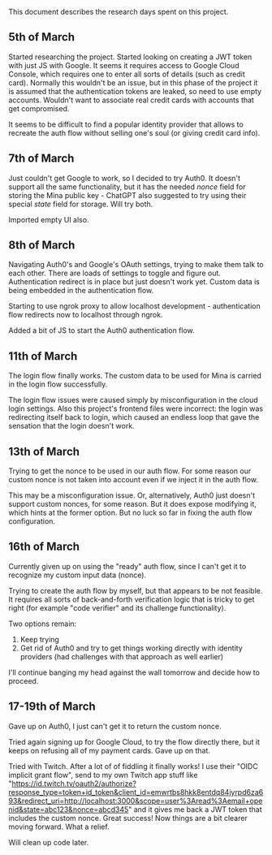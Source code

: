 This document describes the research days spent on this project.

## 5th of March

Started researching the project. Started looking on creating a JWT token with just JS with Google. It seems it requires access to Google Cloud Console, which requires one to enter all sorts of details (such as credit card). Normally this wouldn't be an issue, but in this phase of the project it is assumed that the authentication tokens are leaked, so need to use empty accounts. Wouldn't want to associate real credit cards with accounts that get compromised.

It seems to be difficult to find a popular identity provider that allows to recreate the auth flow without selling one's soul (or giving credit card info).

## 7th of March

Just couldn't get Google to work, so I decided to try Auth0. It doesn't support all the same functionality, but it has the needed _nonce_ field for storing the Mina public key - ChatGPT also suggested to try using their special _state_ field for storage. Will try both.

Imported empty UI also.

## 8th of March

Navigating Auth0's and Google's OAuth settings, trying to make them talk to each other. There are loads of settings to toggle and figure out. Authentication redirect is in place but just doesn't work yet. Custom data is being embedded in the authentication flow.

Starting to use ngrok proxy to allow localhost development - authentication flow redirects now to localhost through ngrok.

Added a bit of JS to start the Auth0 authentication flow.

## 11th of March

The login flow finally works. The custom data to be used for Mina is carried in the login flow successfully.

The login flow issues were caused simply by misconfiguration in the cloud login settings. Also this project's frontend files were incorrect: the login was redirecting itself back to login, which caused an endless loop that gave the sensation that the login doesn't work.

## 13th of March

Trying to get the nonce to be used in our auth flow. For some reason our custom nonce is not taken into account even if we inject it in the auth flow.

This may be a misconfiguration issue. Or, alternatively, Auth0 just doesn't support custom nonces, for some reason. But it does expose modifying it, which hints at the former option. But no luck so far in fixing the auth flow configuration.

## 16th of March

Currently given up on using the "ready" auth flow, since I can't get it to recognize my custom input data (nonce).

Trying to create the auth flow by myself, but that appears to be not feasible. It requires all sorts of back-and-forth verification logic that is tricky to get right (for example "code verifier" and its challenge functionality).

Two options remain:

1. Keep trying
1. Get rid of Auth0 and try to get things working directly with identity providers (had challenges with that approach as well earlier)

I'll continue banging my head against the wall tomorrow and decide how to proceed.

## 17-19th of March

Gave up on Auth0, I just can't get it to return the custom nonce.

Tried again signing up for Google Cloud, to try the flow directly there, but it keeps on refusing all of my payment cards. Gave up on that.

Tried with Twitch. After a lot of of fiddling it finally works! I use their "OIDC implicit grant flow", send to my own Twitch app stuff like "https://id.twitch.tv/oauth2/authorize?response_type=token+id_token&client_id=emwrtbs8hkk8entdq84jyrpd6za693&redirect_uri=http://localhost:3000&scope=user%3Aread%3Aemail+openid&state=abc123&nonce=abcd345" and it gives me back a JWT token that includes the custom nonce. Great success! Now things are a bit clearer moving forward. What a relief.

Will clean up code later.
